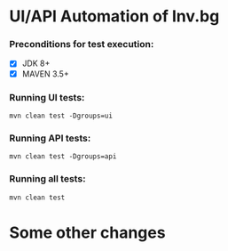 # UI/API Automation of Inv.bg 

### Preconditions for test execution:
- [x] JDK 8+
- [x] MAVEN 3.5+

### Running UI tests:
```
mvn clean test -Dgroups=ui
```

### Running API tests:
```
mvn clean test -Dgroups=api
```
### Running all tests:

```
mvn clean test
```

# Some other changes
